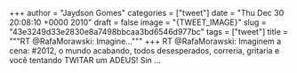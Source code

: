 
+++
author = "Jaydson Gomes"
categories = ["tweet"]
date = "Thu Dec 30 20:08:10 +0000 2010"
draft = false
image = "{TWEET_IMAGE}"
slug = "43e3249d33e2830e8a7498bbcaa3bd6546d977bc"
tags = ["tweet"]
title = """RT @RafaMorawski: Imagine..."""
+++
RT @RafaMorawski: Imaginem a cena:  #2012, o mundo acabando, todos desesperados, correria, gritaria e você tentando TWITAR um ADEUS! Sin ...

